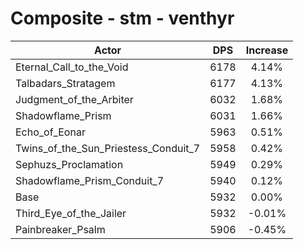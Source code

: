 # Composite - stm - venthyr
| Actor | DPS | Increase |
|---|:---:|:---:|
|Eternal_Call_to_the_Void|6178|4.14%|
|Talbadars_Stratagem|6177|4.13%|
|Judgment_of_the_Arbiter|6032|1.68%|
|Shadowflame_Prism|6031|1.66%|
|Echo_of_Eonar|5963|0.51%|
|Twins_of_the_Sun_Priestess_Conduit_7|5958|0.42%|
|Sephuzs_Proclamation|5949|0.29%|
|Shadowflame_Prism_Conduit_7|5940|0.12%|
|Base|5932|0.00%|
|Third_Eye_of_the_Jailer|5932|-0.01%|
|Painbreaker_Psalm|5906|-0.45%|
